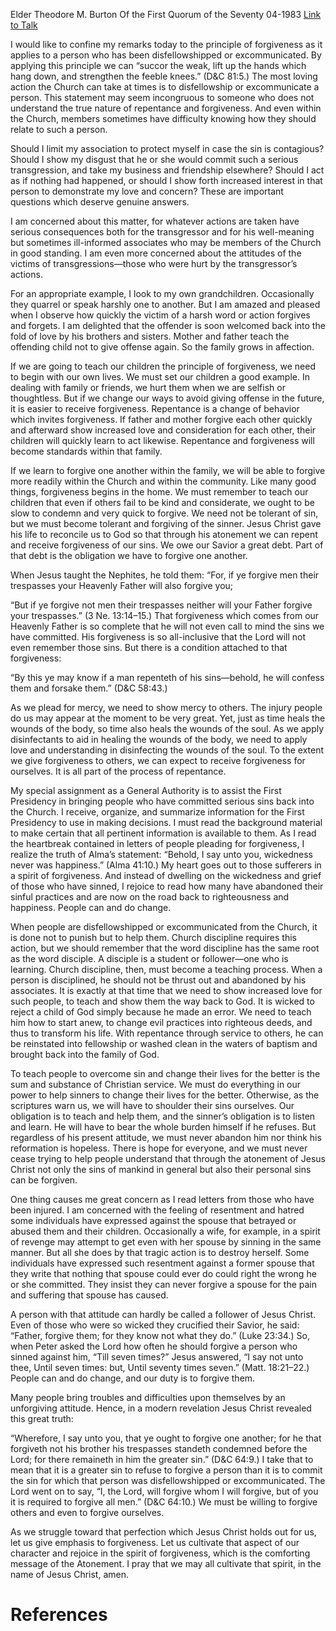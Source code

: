 Elder Theodore M. Burton
Of the First Quorum of the Seventy
04-1983
[Link to Talk](https://www.churchofjesuschrist.org/study/general-conference/1983/04/to-forgive-is-divine?lang=eng)

I would like to confine my remarks today to the principle of forgiveness as it applies to a person who has been disfellowshipped or excommunicated. By applying this principle we can “succor the weak, lift up the hands which hang down, and strengthen the feeble knees.” (D&C 81:5.) The most loving action the Church can take at times is to disfellowship or excommunicate a person. This statement may seem incongruous to someone who does not understand the true nature of repentance and forgiveness. And even within the Church, members sometimes have difficulty knowing how they should relate to such a person.

Should I limit my association to protect myself in case the sin is contagious? Should I show my disgust that he or she would commit such a serious transgression, and take my business and friendship elsewhere? Should I act as if nothing had happened, or should I show forth increased interest in that person to demonstrate my love and concern? These are important questions which deserve genuine answers.

I am concerned about this matter, for whatever actions are taken have serious consequences both for the transgressor and for his well-meaning but sometimes ill-informed associates who may be members of the Church in good standing. I am even more concerned about the attitudes of the victims of transgressions—those who were hurt by the transgressor’s actions.

For an appropriate example, I look to my own grandchildren. Occasionally they quarrel or speak harshly one to another. But I am amazed and pleased when I observe how quickly the victim of a harsh word or action forgives and forgets. I am delighted that the offender is soon welcomed back into the fold of love by his brothers and sisters. Mother and father teach the offending child not to give offense again. So the family grows in affection.

If we are going to teach our children the principle of forgiveness, we need to begin with our own lives. We must set our children a good example. In dealing with family or friends, we hurt them when we are selfish or thoughtless. But if we change our ways to avoid giving offense in the future, it is easier to receive forgiveness. Repentance is a change of behavior which invites forgiveness. If father and mother forgive each other quickly and afterward show increased love and consideration for each other, their children will quickly learn to act likewise. Repentance and forgiveness will become standards within that family.

If we learn to forgive one another within the family, we will be able to forgive more readily within the Church and within the community. Like many good things, forgiveness begins in the home. We must remember to teach our children that even if others fail to be kind and considerate, we ought to be slow to condemn and very quick to forgive. We need not be tolerant of sin, but we must become tolerant and forgiving of the sinner. Jesus Christ gave his life to reconcile us to God so that through his atonement we can repent and receive forgiveness of our sins. We owe our Savior a great debt. Part of that debt is the obligation we have to forgive one another.

When Jesus taught the Nephites, he told them: “For, if ye forgive men their trespasses your Heavenly Father will also forgive you;

“But if ye forgive not men their trespasses neither will your Father forgive your trespasses.” (3 Ne. 13:14–15.) That forgiveness which comes from our Heavenly Father is so complete that he will not even call to mind the sins we have committed. His forgiveness is so all-inclusive that the Lord will not even remember those sins. But there is a condition attached to that forgiveness:

“By this ye may know if a man repenteth of his sins—behold, he will confess them and forsake them.” (D&C 58:43.)

As we plead for mercy, we need to show mercy to others. The injury people do us may appear at the moment to be very great. Yet, just as time heals the wounds of the body, so time also heals the wounds of the soul. As we apply disinfectants to aid in healing the wounds of the body, we need to apply love and understanding in disinfecting the wounds of the soul. To the extent we give forgiveness to others, we can expect to receive forgiveness for ourselves. It is all part of the process of repentance.

My special assignment as a General Authority is to assist the First Presidency in bringing people who have committed serious sins back into the Church. I receive, organize, and summarize information for the First Presidency to use in making decisions. I must read the background material to make certain that all pertinent information is available to them. As I read the heartbreak contained in letters of people pleading for forgiveness, I realize the truth of Alma’s statement: “Behold, I say unto you, wickedness never was happiness.” (Alma 41:10.) My heart goes out to those sufferers in a spirit of forgiveness. And instead of dwelling on the wickedness and grief of those who have sinned, I rejoice to read how many have abandoned their sinful practices and are now on the road back to righteousness and happiness. People can and do change.

When people are disfellowshipped or excommunicated from the Church, it is done not to punish but to help them. Church discipline requires this action, but we should remember that the word discipline has the same root as the word disciple. A disciple is a student or follower—one who is learning. Church discipline, then, must become a teaching process. When a person is disciplined, he should not be thrust out and abandoned by his associates. It is exactly at that time that we need to show increased love for such people, to teach and show them the way back to God. It is wicked to reject a child of God simply because he made an error. We need to teach him how to start anew, to change evil practices into righteous deeds, and thus to transform his life. With repentance through service to others, he can be reinstated into fellowship or washed clean in the waters of baptism and brought back into the family of God.

To teach people to overcome sin and change their lives for the better is the sum and substance of Christian service. We must do everything in our power to help sinners to change their lives for the better. Otherwise, as the scriptures warn us, we will have to shoulder their sins ourselves. Our obligation is to teach and help them, and the sinner’s obligation is to listen and learn. He will have to bear the whole burden himself if he refuses. But regardless of his present attitude, we must never abandon him nor think his reformation is hopeless. There is hope for everyone, and we must never cease trying to help people understand that through the atonement of Jesus Christ not only the sins of mankind in general but also their personal sins can be forgiven.

One thing causes me great concern as I read letters from those who have been injured. I am concerned with the feeling of resentment and hatred some individuals have expressed against the spouse that betrayed or abused them and their children. Occasionally a wife, for example, in a spirit of revenge may attempt to get even with her spouse by sinning in the same manner. But all she does by that tragic action is to destroy herself. Some individuals have expressed such resentment against a former spouse that they write that nothing that spouse could ever do could right the wrong he or she committed. They insist they can never forgive a spouse for the pain and suffering that spouse has caused.

A person with that attitude can hardly be called a follower of Jesus Christ. Even of those who were so wicked they crucified their Savior, he said: “Father, forgive them; for they know not what they do.” (Luke 23:34.) So, when Peter asked the Lord how often he should forgive a person who sinned against him, “Till seven times?” Jesus answered, “I say not unto thee, Until seven times: but, Until seventy times seven.” (Matt. 18:21–22.) People can and do change, and our duty is to forgive them.

Many people bring troubles and difficulties upon themselves by an unforgiving attitude. Hence, in a modern revelation Jesus Christ revealed this great truth:

“Wherefore, I say unto you, that ye ought to forgive one another; for he that forgiveth not his brother his trespasses standeth condemned before the Lord; for there remaineth in him the greater sin.” (D&C 64:9.) I take that to mean that it is a greater sin to refuse to forgive a person than it is to commit the sin for which that person was disfellowshipped or excommunicated. The Lord went on to say, “I, the Lord, will forgive whom I will forgive, but of you it is required to forgive all men.” (D&C 64:10.) We must be willing to forgive others and even to forgive ourselves.

As we struggle toward that perfection which Jesus Christ holds out for us, let us give emphasis to forgiveness. Let us cultivate that aspect of our character and rejoice in the spirit of forgiveness, which is the comforting message of the Atonement. I pray that we may all cultivate that spirit, in the name of Jesus Christ, amen.

# References
